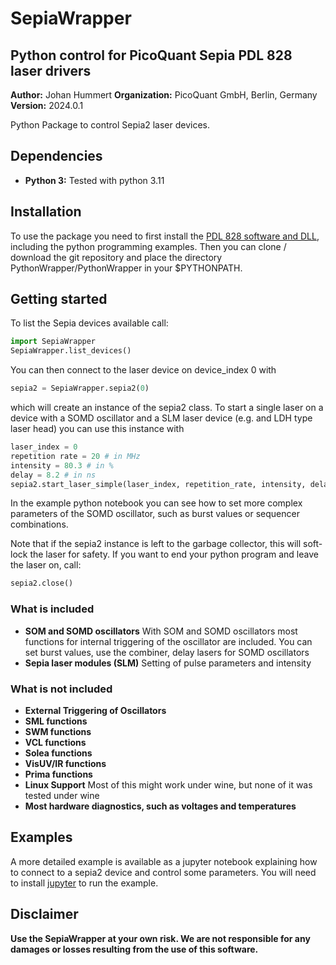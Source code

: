 # SepiaWrapper
## Python control for PicoQuant Sepia PDL 828 laser drivers

**Author:** Johan Hummert
**Organization:** PicoQuant GmbH, Berlin, Germany
**Version:** 2024.0.1

Python Package to control Sepia2 laser devices.

## Dependencies

- **Python 3:**
	Tested with python 3.11
	
## Installation

To use the package you need to first install the [PDL 828 software and DLL](https://www.picoquant.com/products/category/picosecond-pulsed-driver/pdl-828-sepia-ii-computer-controlled-multichannel-picosecond-diode-laser-driver), including the python programming examples. Then you can clone / download the git repository and place the directory PythonWrapper/PythonWrapper in your $PYTHONPATH.

## Getting started

To list the Sepia devices available call:
```python
import SepiaWrapper
SepiaWrapper.list_devices()
```
You can then connect to the laser device on device_index 0 with
```python
sepia2 = SepiaWrapper.sepia2(0)
```
which will create an instance of the sepia2 class. To start a single laser on a device with a SOMD oscillator and a SLM laser device (e.g. and LDH type laser head) you can use this instance with
```python
laser_index = 0
repetition rate = 20 # in MHz
intensity = 80.3 # in %
delay = 8.2 # in ns
sepia2.start_laser_simple(laser_index, repetition_rate, intensity, delay=delay)
```
In the example python notebook you can see how to set more complex parameters of the SOMD oscillator, such as burst values or sequencer combinations.

Note that if the sepia2 instance is left to the garbage collector, this will soft-lock the laser for safety. If you want to end your python program and leave the laser on, call:
```python
sepia2.close()
```

### What is included

- **SOM and SOMD oscillators**
	With SOM and SOMD oscillators most functions for internal triggering of the oscillator are included. You can set burst values, use the combiner, delay lasers for SOMD oscillators
- **Sepia laser modules (SLM)**
	Setting of pulse parameters and intensity

### What is not included

- **External Triggering of Oscillators**
- **SML functions**
- **SWM functions**
- **VCL functions**
- **Solea functions**
- **VisUV/IR functions**
- **Prima functions**
- **Linux Support**
	Most of this might work under wine, but none of it was tested under wine
- **Most hardware diagnostics, such as voltages and temperatures**

## Examples

A more detailed example is available as a jupyter notebook explaining how to connect to a sepia2 device and control some parameters. You will need to install [jupyter](https://jupyter.org/) to run the example.

## Disclaimer

**Use the SepiaWrapper at your own risk. We are not responsible for any damages or losses resulting from the use of this software.**



